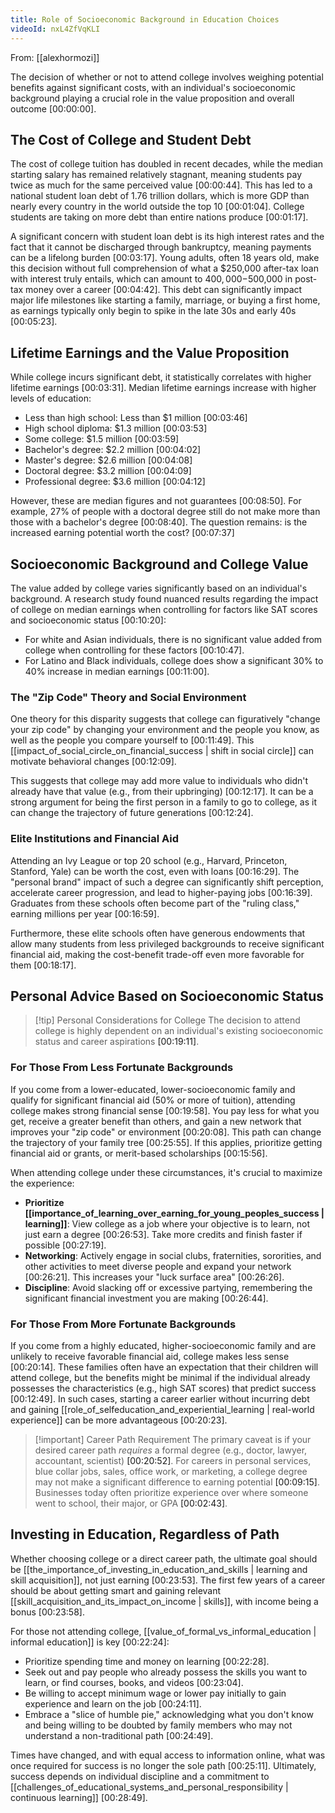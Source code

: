 ```yaml
---
title: Role of Socioeconomic Background in Education Choices
videoId: nxL4ZfVqKLI
---
```


From: [[alexhormozi]] <br/> 

The decision of whether or not to attend college involves weighing potential benefits against significant costs, with an individual's socioeconomic background playing a crucial role in the value proposition and overall outcome <a class="yt-timestamp" data-t="00:00:00">[00:00:00]</a>.

## The Cost of College and Student Debt
The cost of college tuition has doubled in recent decades, while the median starting salary has remained relatively stagnant, meaning students pay twice as much for the same perceived value <a class="yt-timestamp" data-t="00:00:44">[00:00:44]</a>. This has led to a national student loan debt of 1.76 trillion dollars, which is more GDP than nearly every country in the world outside the top 10 <a class="yt-timestamp" data-t="00:01:04">[00:01:04]</a>. College students are taking on more debt than entire nations produce <a class="yt-timestamp" data-t="00:01:17">[00:01:17]</a>.

A significant concern with student loan debt is its high interest rates and the fact that it cannot be discharged through bankruptcy, meaning payments can be a lifelong burden <a class="yt-timestamp" data-t="00:03:17">[00:03:17]</a>. Young adults, often 18 years old, make this decision without full comprehension of what a $250,000 after-tax loan with interest truly entails, which can amount to $400,000-$500,000 in post-tax money over a career <a class="yt-timestamp" data-t="00:04:42">[00:04:42]</a>. This debt can significantly impact major life milestones like starting a family, marriage, or buying a first home, as earnings typically only begin to spike in the late 30s and early 40s <a class="yt-timestamp" data-t="00:05:23">[00:05:23]</a>.

## Lifetime Earnings and the Value Proposition
While college incurs significant debt, it statistically correlates with higher lifetime earnings <a class="yt-timestamp" data-t="00:03:31">[00:03:31]</a>. Median lifetime earnings increase with higher levels of education:
*   Less than high school: Less than $1 million <a class="yt-timestamp" data-t="00:03:46">[00:03:46]</a>
*   High school diploma: $1.3 million <a class="yt-timestamp" data-t="00:03:53">[00:03:53]</a>
*   Some college: $1.5 million <a class="yt-timestamp" data-t="00:03:59">[00:03:59]</a>
*   Bachelor's degree: $2.2 million <a class="yt-timestamp" data-t="00:04:02">[00:04:02]</a>
*   Master's degree: $2.6 million <a class="yt-timestamp" data-t="00:04:08">[00:04:08]</a>
*   Doctoral degree: $3.2 million <a class="yt-timestamp" data-t="00:04:09">[00:04:09]</a>
*   Professional degree: $3.6 million <a class="yt-timestamp" data-t="00:04:12">[00:04:12]</a>

However, these are median figures and not guarantees <a class="yt-timestamp" data-t="00:08:50">[00:08:50]</a>. For example, 27% of people with a doctoral degree still do not make more than those with a bachelor's degree <a class="yt-timestamp" data-t="00:08:40">[00:08:40]</a>. The question remains: is the increased earning potential worth the cost? <a class="yt-timestamp" data-t="00:07:37">[00:07:37]</a>

## Socioeconomic Background and College Value
The value added by college varies significantly based on an individual's background. A research study found nuanced results regarding the impact of college on median earnings when controlling for factors like SAT scores and socioeconomic status <a class="yt-timestamp" data-t="00:10:20">[00:10:20]</a>:
*   For white and Asian individuals, there is no significant value added from college when controlling for these factors <a class="yt-timestamp" data-t="00:10:47">[00:10:47]</a>.
*   For Latino and Black individuals, college does show a significant 30% to 40% increase in median earnings <a class="yt-timestamp" data-t="00:11:00">[00:11:00]</a>.

### The "Zip Code" Theory and Social Environment
One theory for this disparity suggests that college can figuratively "change your zip code" by changing your environment and the people you know, as well as the people you compare yourself to <a class="yt-timestamp" data-t="00:11:49">[00:11:49]</a>. This [[impact_of_social_circle_on_financial_success | shift in social circle]] can motivate behavioral changes <a class="yt-timestamp" data-t="00:12:09">[00:12:09]</a>.

This suggests that college may add more value to individuals who didn't already have that value (e.g., from their upbringing) <a class="yt-timestamp" data-t="00:12:17">[00:12:17]</a>. It can be a strong argument for being the first person in a family to go to college, as it can change the trajectory of future generations <a class="yt-timestamp" data-t="00:12:24">[00:12:24]</a>.

### Elite Institutions and Financial Aid
Attending an Ivy League or top 20 school (e.g., Harvard, Princeton, Stanford, Yale) can be worth the cost, even with loans <a class="yt-timestamp" data-t="00:16:29">[00:16:29]</a>. The "personal brand" impact of such a degree can significantly shift perception, accelerate career progression, and lead to higher-paying jobs <a class="yt-timestamp" data-t="00:16:39">[00:16:39]</a>. Graduates from these schools often become part of the "ruling class," earning millions per year <a class="yt-timestamp" data-t="00:16:59">[00:16:59]</a>.

Furthermore, these elite schools often have generous endowments that allow many students from less privileged backgrounds to receive significant financial aid, making the cost-benefit trade-off even more favorable for them <a class="yt-timestamp" data-t="00:18:17">[00:18:17]</a>.

## Personal Advice Based on Socioeconomic Status

> [!tip] Personal Considerations for College
> The decision to attend college is highly dependent on an individual's existing socioeconomic status and career aspirations <a class="yt-timestamp" data-t="00:19:11">[00:19:11]</a>.

### For Those From Less Fortunate Backgrounds
If you come from a lower-educated, lower-socioeconomic family and qualify for significant financial aid (50% or more of tuition), attending college makes strong financial sense <a class="yt-timestamp" data-t="00:19:58">[00:19:58]</a>. You pay less for what you get, receive a greater benefit than others, and gain a new network that improves your "zip code" or environment <a class="yt-timestamp" data-t="00:20:08">[00:20:08]</a>. This path can change the trajectory of your family tree <a class="yt-timestamp" data-t="00:25:55">[00:25:55]</a>. If this applies, prioritize getting financial aid or grants, or merit-based scholarships <a class="yt-timestamp" data-t="00:15:56">[00:15:56]</a>.

When attending college under these circumstances, it's crucial to maximize the experience:
*   **Prioritize [[importance_of_learning_over_earning_for_young_peoples_success | learning]]**: View college as a job where your objective is to learn, not just earn a degree <a class="yt-timestamp" data-t="00:26:53">[00:26:53]</a>. Take more credits and finish faster if possible <a class="yt-timestamp" data-t="00:27:19">[00:27:19]</a>.
*   **Networking**: Actively engage in social clubs, fraternities, sororities, and other activities to meet diverse people and expand your network <a class="yt-timestamp" data-t="00:26:21">[00:26:21]</a>. This increases your "luck surface area" <a class="yt-timestamp" data-t="00:26:26">[00:26:26]</a>.
*   **Discipline**: Avoid slacking off or excessive partying, remembering the significant financial investment you are making <a class="yt-timestamp" data-t="00:26:44">[00:26:44]</a>.

### For Those From More Fortunate Backgrounds
If you come from a highly educated, higher-socioeconomic family and are unlikely to receive favorable financial aid, college makes less sense <a class="yt-timestamp" data-t="00:20:14">[00:20:14]</a>. These families often have an expectation that their children will attend college, but the benefits might be minimal if the individual already possesses the characteristics (e.g., high SAT scores) that predict success <a class="yt-timestamp" data-t="00:12:49">[00:12:49]</a>. In such cases, starting a career earlier without incurring debt and gaining [[role_of_selfeducation_and_experiential_learning | real-world experience]] can be more advantageous <a class="yt-timestamp" data-t="00:20:23">[00:20:23]</a>.

> [!important] Career Path Requirement
> The primary caveat is if your desired career path *requires* a formal degree (e.g., doctor, lawyer, accountant, scientist) <a class="yt-timestamp" data-t="00:20:52">[00:20:52]</a>. For careers in personal services, blue collar jobs, sales, office work, or marketing, a college degree may not make a significant difference to earning potential <a class="yt-timestamp" data-t="00:09:15">[00:09:15]</a>. Businesses today often prioritize experience over where someone went to school, their major, or GPA <a class="yt-timestamp" data-t="00:02:43">[00:02:43]</a>.

## Investing in Education, Regardless of Path
Whether choosing college or a direct career path, the ultimate goal should be [[the_importance_of_investing_in_education_and_skills | learning and skill acquisition]], not just earning <a class="yt-timestamp" data-t="00:23:53">[00:23:53]</a>. The first few years of a career should be about getting smart and gaining relevant [[skill_acquisition_and_its_impact_on_income | skills]], with income being a bonus <a class="yt-timestamp" data-t="00:23:58">[00:23:58]</a>.

For those not attending college, [[value_of_formal_vs_informal_education | informal education]] is key <a class="yt-timestamp" data-t="00:22:24">[00:22:24]</a>:
*   Prioritize spending time and money on learning <a class="yt-timestamp" data-t="00:22:28">[00:22:28]</a>.
*   Seek out and pay people who already possess the skills you want to learn, or find courses, books, and videos <a class="yt-timestamp" data-t="00:23:04">[00:23:04]</a>.
*   Be willing to accept minimum wage or lower pay initially to gain experience and learn on the job <a class="yt-timestamp" data-t="00:24:11">[00:24:11]</a>.
*   Embrace a "slice of humble pie," acknowledging what you don't know and being willing to be doubted by family members who may not understand a non-traditional path <a class="yt-timestamp" data-t="00:24:49">[00:24:49]</a>.

Times have changed, and with equal access to information online, what was once required for success is no longer the sole path <a class="yt-timestamp" data-t="00:25:11">[00:25:11]</a>. Ultimately, success depends on individual discipline and a commitment to [[challenges_of_educational_systems_and_personal_responsibility | continuous learning]] <a class="yt-timestamp" data-t="00:28:49">[00:28:49]</a>.